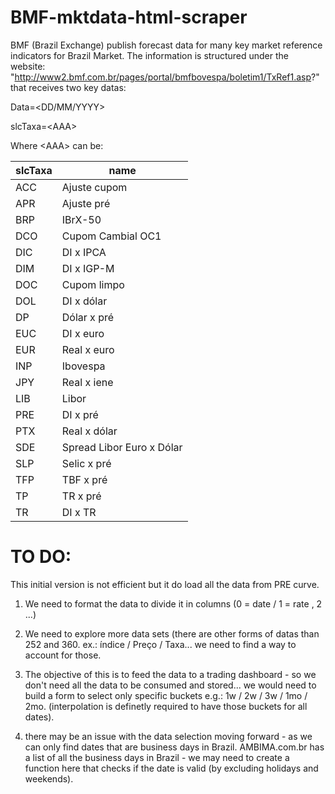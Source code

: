 # BMF-mktdata-html-scraper
BMF (Brazil Exchange) publish forecast data for many key market reference indicators for Brazil Market. The information is structured under the website: "http://www2.bmf.com.br/pages/portal/bmfbovespa/boletim1/TxRef1.asp?" that receives two key datas:

Data=<DD/MM/YYYY>

slcTaxa=\<AAA>

Where \<AAA> can be:

| slcTaxa  | name |
| ------------- | ------------- |
| ACC  | Ajuste cupom  |
| APR  | Ajuste pré  |
| BRP| IBrX-50 |
| DCO| Cupom Cambial OC1 |
| DIC| DI x IPCA |
| DIM| DI x IGP-M |
| DOC| Cupom limpo |
| DOL| DI x dólar |
| DP| Dólar x pré |
| EUC| DI x euro |
| EUR| Real x euro |
| INP| Ibovespa |
| JPY| Real x iene |
| LIB| Libor |
| PRE| DI x pré |
| PTX| Real x dólar |
| SDE| Spread Libor Euro x Dólar |
| SLP| Selic x pré |
| TFP| TBF x pré |
| TP| TR x pré |
| TR| DI x TR |

# TO DO:

This initial version is not efficient but it do load all the data from PRE curve.

1. We need to format the data to divide it in columns (0 = date / 1 = rate , 2 ...)

2. We need to explore more data sets (there are other forms of datas than 252 and 360. ex.: índice / Preço / Taxa... we need to find a way to account for those.

3. The objective of this is to feed the data to a trading dashboard - so we don't need all the data to be consumed and stored... we would need to build a form to select only specific buckets e.g.: 1w / 2w / 3w / 1mo / 2mo. (interpolation is definetly required to have those buckets for all dates).

4. there may be an issue with the data selection moving forward - as we can only find dates that are business days in Brazil. AMBIMA.com.br has a list of all the business days in Brazil - we may need to create a function here that checks if the date is valid (by excluding holidays and weekends).